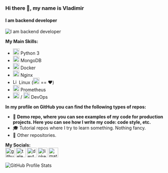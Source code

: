 ### Hi there 👋, my name is Vladimir
#### I am backend developer
![I am backend developer](https://vladimirpichugin.github.io/img/logo.png)

**My Main Skills:**
- <img src='https://vladimirpichugin.github.io/icons/python.svg' alt='Python' height='20'> Python 3
- <img src='https://vladimirpichugin.github.io/icons/mongodb.svg' alt='MongoDB' height='20'> MongoDB
- <img src='https://vladimirpichugin.github.io/icons/docker.svg' alt='Docker' height='20'> Docker
- <img src='https://vladimirpichugin.github.io/icons/nginx.svg' alt='Nginx' height='20'> Nginx
- <img src='https://vladimirpichugin.github.io/icons/linux.svg' alt='Linux' height='15'> Linux (<img src='https://vladimirpichugin.github.io/icons/ubuntu.svg' alt='Ubuntu' height='20'> == ❤️)
- <img src='https://vladimirpichugin.github.io/icons/prometheusio.svg' alt='Prometheus' height='20'> Prometheus
- <img src='https://vladimirpichugin.github.io/icons/gitlab.svg' alt='Gitlab' height='20'> / <img src='https://vladimirpichugin.github.io/icons/jenkins.svg' alt='Jenkins' height='20'> DevOps

**In my profile on GitHub you can find the following types of repos:**
- 🎥 **Demo repo, where you can see examples of my code for production projects. Here you can see how I write my code: code style, etc.**
- 🎓 Tutorial repos where I try to learn something. Nothing fancy.
- 🎲 Other repositories.

**My Socials:** <br>
[<img src='https://vladimirpichugin.github.io/icons/github.svg' alt='github' height='30'>](http://github.com/vladimirpichugin) [<img src='https://vladimirpichugin.github.io/icons/telegram.svg' alt='telegram' height='30'>](http://t.me/vladimirpichugin) [<img src='https://vladimirpichugin.github.io/icons/devto.svg' alt='devto' height='30'>](https://dev.to/pichugin) [<img src='https://vladimirpichugin.github.io/icons/linkedin.svg' alt='linkedin' height='30'>](https://www.linkedin.com/in/vladimirpichugin/) [<img src='https://vladimirpichugin.github.io/icons/matrix.svg' alt='matrix' height='30'>](https://matrix.to/#/@vladimirpichugin:matrix.org)

![GitHub Profile Stats](https://github-readme-stats.vercel.app/api?username=vladimirpichugin&theme=swift&hide=prs,contribs&hide_border=true&count_private=true&show_icons=true)

<!--
- <img src='https://vladimirpichugin.github.io/icons/kafka.svg' alt='Kafka' height='20'> Kafka / <img src='https://vladimirpichugin.github.io/icons/rabbitmq.svg' alt='rmq' height='20'> RabbitMQ
[<img src='https://vladimirpichugin.github.io/icons/habr.png' alt='habr' height='30'>](https://habr.com/ru/users/vladimirpichugin/)
[<img src='https://vladimirpichugin.github.io/icons/twitter.svg' alt='twitter' height='30'>](https://twitter.com/pichuginvv) 
-->
